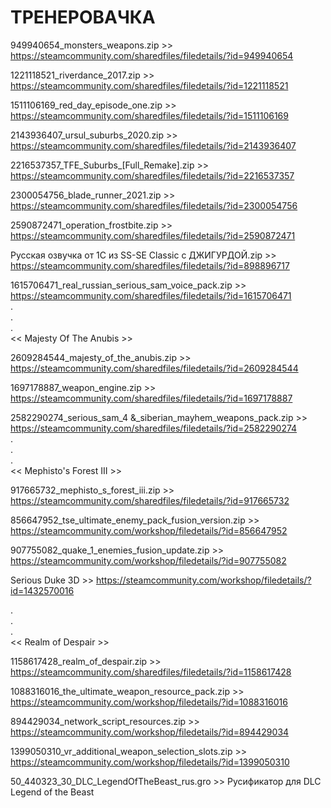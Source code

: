 # ТРЕНЕРОВАЧКА




949940654_monsters_weapons.zip >> https://steamcommunity.com/sharedfiles/filedetails/?id=949940654  

1221118521_riverdance_2017.zip >> https://steamcommunity.com/sharedfiles/filedetails/?id=1221118521  

1511106169_red_day_episode_one.zip >> https://steamcommunity.com/sharedfiles/filedetails/?id=1511106169    

2143936407_ursul_suburbs_2020.zip >> https://steamcommunity.com/sharedfiles/filedetails/?id=2143936407    

2216537357_TFE_Suburbs_[Full_Remake].zip >> https://steamcommunity.com/sharedfiles/filedetails/?id=2216537357    

2300054756_blade_runner_2021.zip >> https://steamcommunity.com/sharedfiles/filedetails/?id=2300054756  

2590872471_operation_frostbite.zip >> https://steamcommunity.com/sharedfiles/filedetails/?id=2590872471  

Русcкая озвучка от 1С из SS-SE Classic с ДЖИГУРДОЙ.zip >> https://steamcommunity.com/sharedfiles/filedetails/?id=898896717  

1615706471_real_russian_serious_sam_voice_pack.zip >> https://steamcommunity.com/sharedfiles/filedetails/?id=1615706471  
.  
.  
.  
<< Majesty Of The Anubis >>  

2609284544_majesty_of_the_anubis.zip >> https://steamcommunity.com/sharedfiles/filedetails/?id=2609284544  

1697178887_weapon_engine.zip >> https://steamcommunity.com/sharedfiles/filedetails/?id=1697178887 
  
2582290274_serious_sam_4 &_siberian_mayhem_weapons_pack.zip >> https://steamcommunity.com/sharedfiles/filedetails/?id=2582290274  
.    
.   
.  
<< Mephisto's Forest III >>  
  
917665732_mephisto_s_forest_iii.zip >> https://steamcommunity.com/sharedfiles/filedetails/?id=917665732  

856647952_tse_ultimate_enemy_pack_fusion_version.zip >> https://steamcommunity.com/workshop/filedetails/?id=856647952  

907755082_quake_1_enemies_fusion_update.zip >> https://steamcommunity.com/workshop/filedetails/?id=907755082  

Serious Duke 3D >> https://steamcommunity.com/workshop/filedetails/?id=1432570016  
  
.  
.  
.  
<< Realm of Despair >>  

1158617428_realm_of_despair.zip >> https://steamcommunity.com/sharedfiles/filedetails/?id=1158617428  

1088316016_the_ultimate_weapon_resource_pack.zip >> https://steamcommunity.com/workshop/filedetails/?id=1088316016  

894429034_network_script_resources.zip >> https://steamcommunity.com/workshop/filedetails/?id=894429034  

1399050310_vr_additional_weapon_selection_slots.zip >> https://steamcommunity.com/workshop/filedetails/?id=1399050310  

50_440323_30_DLC_LegendOfTheBeast_rus.gro >> Русификатор для DLC Legend of the Beast  




